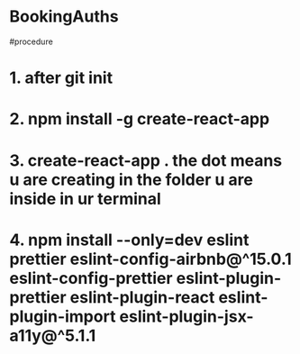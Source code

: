 # BookingAuths
#procedure
# 1. after git init
# 2. npm install -g create-react-app
# 3. create-react-app .   the dot means u are creating in the folder u are inside in ur terminal
# 4. npm install --only=dev eslint prettier eslint-config-airbnb@^15.0.1 eslint-config-prettier eslint-plugin-prettier eslint-plugin-react eslint-plugin-import eslint-plugin-jsx-a11y@^5.1.1